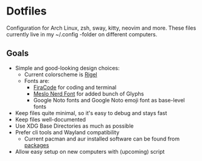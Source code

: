 # Dotfiles
Configuration for Arch Linux, zsh, sway, kitty, neovim and more. These files currently live in my ~/.config -folder on different computers.

## Goals
- Simple and good-looking design choices:
    - Current colorscheme is [Rigel](https://rigel.netlify.com/)
    - Fonts are:
        - [FiraCode](https://github.com/tonsky/FiraCode) for coding and terminal
        - [Meslo Nerd Font](https://github.com/romkatv/powerlevel10k#recommended-meslo-nerd-font-patched-for-powerlevel10k) for added bunch of Glyphs
        - Google Noto fonts and Google Noto emoji font as base-level fonts
- Keep files quite minimal, so it's easy to debug and stays fast
- Keep files well-documented
- Use XDG Base Directories as much as possible
- Prefer cli tools and Wayland compatibility 
    - Current pacman and aur installed software can be found from [packages](tree/master/packages)
- Allow easy setup on new computers with (upcoming) script
